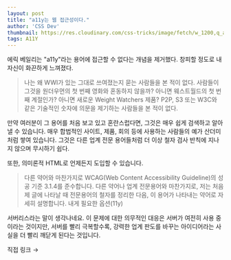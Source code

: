 ```yaml
---
layout: post
title: "a11y는 웹 접근성이다."
author: 'CSS Dev'
thumbnail: https://res.cloudinary.com/css-tricks/image/fetch/w_1200,q_auto,f_auto/https://css-tricks.com/wp-content/uploads/2020/08/accessibility-a11y.png
tags: A11Y
---
```



에릭 베일리는 "a11y"라는 용어에 접근할 수 없다는 개념을 제거했다. 창피할 정도로 내 자신이 화끈하게 느껴졌다.

> 나는 왜 WWI가 있는 그대로 쓰여졌는지 묻는 사람들을 본 적이 없다. 사람들이 그것을 원더우먼의 첫 번째 영화와 혼동하지 않을까? 아니면 웨스트월드의 첫 번째 계절인가? 아니면 새로운 Weight Watchers 제품? P2P, S3 또는 W3C와 같은 기술적인 숫자에 의문을 제기하는 사람들을 본 적이 없다.

만약 여러분이 그 용어를 처음 보고 있고 혼란스럽다면, 그것은 매우 쉽게 검색하고 알아 낼 수 있습니다. 매우 합법적인 사이트, 제품, 회의 등에 사용하는 사람들의 예가 산더미처럼 쌓여 있습니다. 그것은 다른 업계 전문 용어들처럼 더 이상 철자 검사 반칙에 지나지 않으며 무시하기 쉽다.

또한, 의미론적 HTML로 언제든지 도입할 수 있습니다.

> 다른 약어와 마찬가지로 WCAG(Web Content Accessibility Guideline)의 성공 기준 3.1.4를 준수합니다. 다른 약어나 업계 전문용어와 마찬가지로, 저는 처음 제 글에 나타날 때 전문용어의 철자를 정리한 다음, 이 용어가 나타내는 약어로 자세히 설명합니다.
내게 필요한 옵션(<abbr>11y</abbr>)

서버리스라는 말이 생각나네요. 이 문제에 대한 의무적인 대응은 서버가 여전히 사용 중이라는 것이지만, 서버를 빨리 극복할수록, 강력한 업계 판도를 바꾸는 아이디어라는 사실을 더 빨리 깨닫게 된다는 것입니다.

직접 링크 →